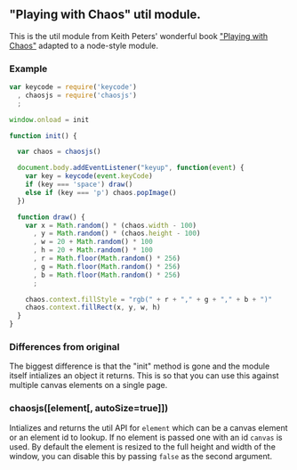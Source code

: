 ## "Playing with Chaos" util module.

This is the util module from Keith Peters' wonderful book ["Playing with Chaos"]() adapted to a node-style module.

### Example

```javascript
var keycode = require('keycode')
  , chaosjs = require('chaosjs')
  ;

window.onload = init

function init() {

  var chaos = chaosjs()

  document.body.addEventListener("keyup", function(event) {
    var key = keycode(event.keyCode)
    if (key === 'space') draw()
    else if (key === 'p') chaos.popImage()
  })

  function draw() {
    var x = Math.random() * (chaos.width - 100)
      , y = Math.random() * (chaos.height - 100)
      , w = 20 + Math.random() * 100
      , h = 20 + Math.random() * 100
      , r = Math.floor(Math.random() * 256)
      , g = Math.floor(Math.random() * 256)
      , b = Math.floor(Math.random() * 256)
      ;

    chaos.context.fillStyle = "rgb(" + r + "," + g + "," + b + ")"
    chaos.context.fillRect(x, y, w, h)
  }
}
```

### Differences from original

The biggest difference is that the "init" method is gone and the module itself intializes an object it returns. This is so that you can use this against multiple canvas elements on a single page.

### chaosjs([element[, autoSize=true]])

Intializes and returns the util API for `element` which can be a canvas element or an element id to lookup. If no element is passed one with an id `canvas` is used. By default the element is resized to the full height and width of the window, you can disable this by passing `false` as the second argument.
